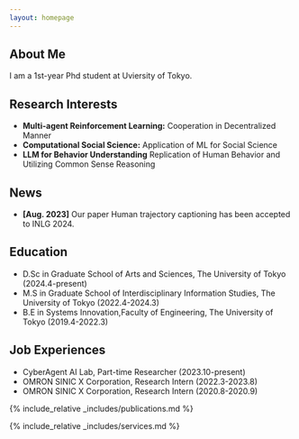 ```yaml
---
layout: homepage
---
```


## About Me

I am a 1st-year Phd student at Uviersity of Tokyo.

## Research Interests

- **Multi-agent Reinforcement Learning:** Cooperation in Decentralized Manner
- **Computational Social Science:** Application of ML for Social Science
- **LLM for Behavior Understanding** Replication of Human Behavior and Utilizing Common Sense Reasoning

## News

- **[Aug. 2023]** Our paper Human trajectory captioning has been accepted to INLG 2024.

## Education
- D.Sc in Graduate School of Arts and Sciences, The University of Tokyo (2024.4-present)
- M.S in Graduate School of Interdisciplinary Information Studies, The University of Tokyo (2022.4-2024.3)
- B.E in Systems Innovation,Faculty of Engineering, The University of Tokyo (2019.4-2022.3)

## Job **Experiences**
- CyberAgent AI Lab, Part-time Researcher (2023.10-present)
- OMRON SINIC X Corporation, Research Intern (2022.3-2023.8)
- OMRON SINIC X Corporation, Research Intern (2020.8-2020.9)

{% include_relative _includes/publications.md %}

{% include_relative _includes/services.md %}
